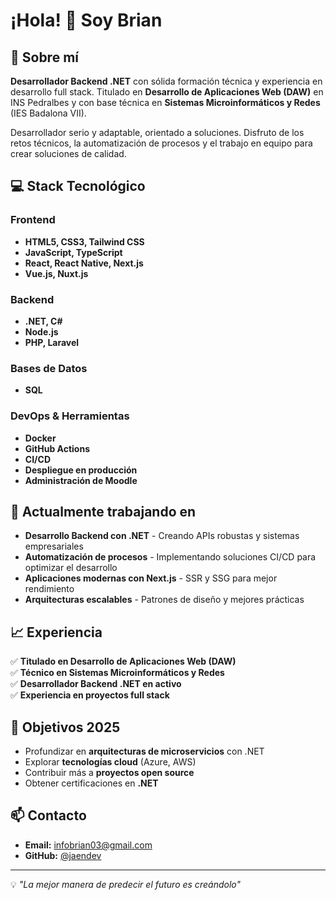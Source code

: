 # ¡Hola! 👋 Soy Brian

## 🚀 Sobre mí

**Desarrollador Backend .NET** con sólida formación técnica y experiencia en desarrollo full stack. Titulado en **Desarrollo de Aplicaciones Web (DAW)** en INS Pedralbes y con base técnica en **Sistemas Microinformáticos y Redes** (IES Badalona VII).

Desarrollador serio y adaptable, orientado a soluciones. Disfruto de los retos técnicos, la automatización de procesos y el trabajo en equipo para crear soluciones de calidad.

## 💻 Stack Tecnológico

### Frontend
- **HTML5, CSS3, Tailwind CSS**
- **JavaScript, TypeScript**
- **React, React Native, Next.js**
- **Vue.js, Nuxt.js**

### Backend
- **.NET, C#**
- **Node.js**
- **PHP, Laravel**

### Bases de Datos
- **SQL**

### DevOps & Herramientas
- **Docker**
- **GitHub Actions**
- **CI/CD**
- **Despliegue en producción**
- **Administración de Moodle**

## 🌱 Actualmente trabajando en

- **Desarrollo Backend con .NET** - Creando APIs robustas y sistemas empresariales
- **Automatización de procesos** - Implementando soluciones CI/CD para optimizar el desarrollo
- **Aplicaciones modernas con Next.js** - SSR y SSG para mejor rendimiento
- **Arquitecturas escalables** - Patrones de diseño y mejores prácticas

## 📈 Experiencia

✅ **Titulado en Desarrollo de Aplicaciones Web (DAW)**  
✅ **Técnico en Sistemas Microinformáticos y Redes**  
✅ **Desarrollador Backend .NET en activo**  
✅ **Experiencia en proyectos full stack**  

## 🎯 Objetivos 2025

- Profundizar en **arquitecturas de microservicios** con .NET
- Explorar **tecnologías cloud** (Azure, AWS)
- Contribuir más a **proyectos open source**
- Obtener certificaciones en **.NET**

## 📫 Contacto

- **Email:** [infobrian03@gmail.com](mailto:infobrian03@gmail.com)
- **GitHub:** [@jaendev](https://github.com/jaendev)

---

💡 *"La mejor manera de predecir el futuro es creándolo"*

